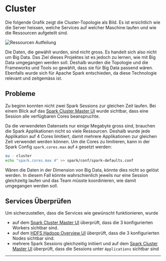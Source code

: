 # Cluster

Die folgende Grafik zeigt die Cluster-Topologie als Bild. Es ist ersichtlich wie die Server heissen, welche Services auf welcher Maschine laufen und wie die Ressourcen aufgeteilt sind.

![Ressourcen Autfeilung](assets/aufteilung-ressouren.png)

Die Daten, die gewählt wurden, sind nicht gross. Es handelt sich also nicht um Big Data.
Das Ziel dieses Projektes ist es jedoch zu lernen, wie mit Big Data umgegangen werden soll. Deshalb wurden die Topologie und die Frameworks und Tools so gewählt, dass sie für Big Data passend wären. Ebenfalls wurde sich für Apache Spark entschieden, da diese Technologie relevant und zeitgemäss ist.


## Probleme

Zu beginn konnten nicht zwei Spark Sessions zur gleichen Zeit laufen. Bei einem Blick auf das [Spark Cluster Master UI](http://bdlc-004.bdlc.ls.eee.intern:8080/) wurde sichtbar, dass eine Session alle verfügbaren Cores beanspruchte.

Da die verwendeten Datensets nur einige Megabyte gross sind, brauchen die Spark Applikationen
nicht so viele Ressourcen. Deshalb wurde jede Applikation auf 4 Cores limitiert, damit mehrere Applikationen zur gleichen Zeit verwendet werden können. Um die Cores zu limitieren, kann in der Spark Config `spark.cores.max` auf `4` gesetzt werden: 

```bash
su - cluster
echo "spark.cores.max 4" >> spark/conf/spark-defaults.conf
```

Wären die Daten in der Dimension von Big Data, könnte dies nicht so gelöst werden. In diesem Fall könnte wahrschienlich jeweils nur eine Session gleichzeitg laufen und das Team müsste koordinieren, wie damit umgegangen werden soll.

## Services Überprüfen

Um sicherzustellen, dass die Services wie gewünscht funktionieren, wurde
- auf dem [Spark Cluster Master UI](http://bdlc-004.bdlc.ls.eee.intern:8080/) überprüft, dass die 3 konfigurierten Workers sichtbar sind.
- auf dem [HDFS Hadoop Overview UI](http://bdlc-004.bdlc.ls.eee.intern:9870/dfshealth.html#tab-datanode) überprüft, dass die 3 konfigurierten Nodes sichtbar sind.
- mehrere Spark Sessions gleichzeitig initiiert und auf dem [Spark Cluster Master UI](http://bdlc-004.bdlc.ls.eee.intern:8080/) überprüft, dass die Sessions unter `Applications` sichtbar sind

---
